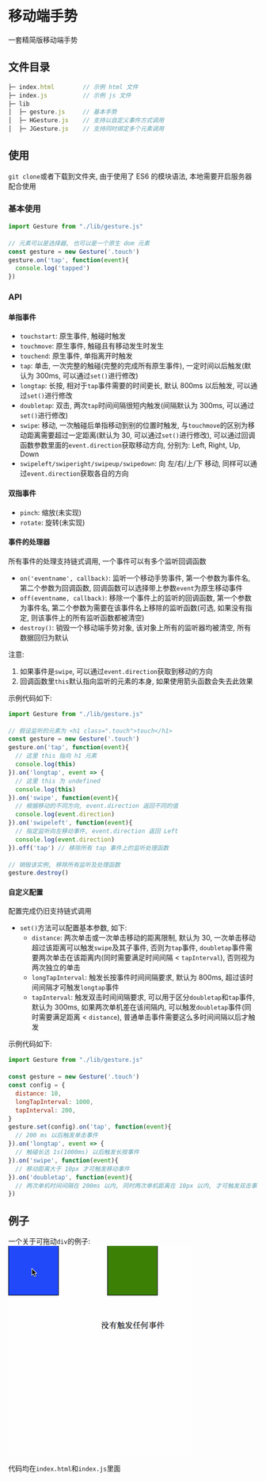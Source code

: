# 移动端手势

一套精简版移动端手势

## 文件目录
```javascript
├─ index.html        // 示例 html 文件
├─ index.js          // 示例 js 文件
├─ lib              
│  ├─ gesture.js     // 基本手势
│  ├─ HGesture.js    // 支持以自定义事件方式调用
│  ├─ JGesture.js    // 支持同时绑定多个元素调用
```

## 使用

`git clone`或者下载到文件夹, 由于使用了 ES6 的模块语法, 本地需要开启服务器配合使用

### 基本使用

```javascript
import Gesture from "./lib/gesture.js"

// 元素可以是选择器, 也可以是一个原生 dom 元素
const gesture = new Gesture('.touch')
gesture.on('tap', function(event){
  console.log('tapped')
})
```

### API

#### 单指事件
- `touchstart`: 原生事件, 触碰时触发
- `touchmove`: 原生事件, 触碰且有移动发生时发生
- `touchend`: 原生事件, 单指离开时触发
- `tap`: 单击, 一次完整的触碰(完整的完成所有原生事件), 一定时间以后触发(默认为 300ms, 可以通过`set()`进行修改)
- `longtap`: 长按, 相对于`tap`事件需要的时间更长, 默认 800ms 以后触发, 可以通过`set()`进行修改
- `doubletap`: 双击, 两次`tap`时间间隔很短内触发(间隔默认为 300ms, 可以通过`set()`进行修改)
- `swipe`: 移动, 一次触碰后单指移动到别的位置时触发, 与`touchmove`的区别为移动距离需要超过一定距离(默认为 30, 可以通过`set()`进行修改), 可以通过回调函数参数里面的`event.direction`获取移动方向, 分别为: Left, Right, Up, Down
- `swipeleft/swiperight/swipeup/swipedown`: 向 左/右/上/下 移动, 同样可以通过`event.direction`获取各自的方向

#### 双指事件
- `pinch`: 缩放(未实现)
- `rotate`: 旋转(未实现)

#### 事件的处理器

所有事件的处理支持链式调用, 一个事件可以有多个监听回调函数

- `on('eventname', callback)`: 监听一个移动手势事件, 第一个参数为事件名, 第二个参数为回调函数, 回调函数可以选择带上参数`event`为原生移动事件
- `off(eventname, callback)`: 移除一个事件上的监听的回调函数, 第一个参数为事件名, 第二个参数为需要在该事件名上移除的监听函数(可选, 如果没有指定, 则该事件上的所有监听函数都被清空)
- `destroy()`: 销毁一个移动端手势对象, 该对象上所有的监听器均被清空, 所有数据回归为默认

注意: 
1. 如果事件是`swipe`, 可以通过`event.direction`获取到移动的方向
2. 回调函数里`this`默认指向监听的元素的本身, 如果使用箭头函数会失去此效果

示例代码如下:
```javascript
import Gesture from "./lib/gesture.js"

// 假设监听的元素为 <h1 class=".touch">touch</h1>
const gesture = new Gesture('.touch')
gesture.on('tap', function(event){
  // 这里 this 指向 h1 元素
  console.log(this)
}).on('longtap', event => {
  // 这里 this 为 undefined
  console.log(this)
}).on('swipe', function(event){
  // 根据移动的不同方向, event.direction 返回不同的值
  console.log(event.direction)
}).on('swipeleft', function(event){
  // 指定监听向左移动事件, event.direction 返回 Left
  console.log(event.direction)
}).off('tap') // 移除所有 tap 事件上的监听处理函数

// 销毁该实例, 移除所有监听及处理函数
gesture.destroy()
```

#### 自定义配置

配置完成仍旧支持链式调用

- `set()`方法可以配置基本参数, 如下:
  - `distance`: 两次单击或一次单击移动的距离限制, 默认为 30, 一次单击移动超过该距离可以触发`swipe`及其子事件, 否则为`tap`事件, `doubletap`事件需要两次单击在该距离内(同时需要满足时间间隔 < `tapInterval`), 否则视为两次独立的单击
  - `longTapInterval`: 触发长按事件时间间隔要求, 默认为 800ms, 超过该时间间隔才可触发`longtap`事件
  - `tapInterval`: 触发双击时间间隔要求, 可以用于区分`doubletap`和`tap`事件, 默认为 300ms, 如果两次单机差在该间隔内, 可以触发`doubletap`事件(同时需要满足距离 < `distance`), 普通单击事件需要这么多时间间隔以后才触发

示例代码如下:
```javascript
import Gesture from "./lib/gesture.js"

const gesture = new Gesture('.touch')
const config = {
  distance: 10,
  longTapInterval: 1000,
  tapInterval: 200,
}
gesture.set(config).on('tap', function(event){
  // 200 ms 以后触发单击事件
}).on('longtap', event => {
  // 触碰长达 1s(1000ms) 以后触发长按事件
}).on('swipe', function(event){
  // 移动距离大于 10px 才可触发移动事件
}).on('doubletap', function(event){
  // 两次单机时间间隔在 200ms 以内, 同时两次单机距离在 10px 以内, 才可触发双击事件
})
```

## 例子

一个关于可拖动`div`的例子: ![demo](demo.gif)

代码均在`index.html`和`index.js`里面
